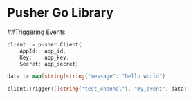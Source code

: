 # Pusher Go Library

##Triggering Events

```go
client := pusher.Client{
    AppId:  app_id,
    Key:    app_key,
    Secret: app_secret}

data := map[string]string{"message": "hello world"}

client.Trigger([]string{"test_channel"}, "my_event", data)
```